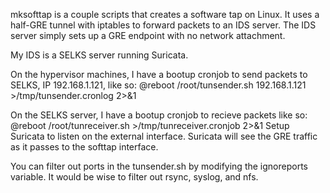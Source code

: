 mksofttap is a couple scripts that creates a software tap on Linux.
It uses a half-GRE tunnel with iptables to forward packets to an IDS server.
The IDS server simply sets up a GRE endpoint with no network attachment.  

My IDS is a SELKS server running Suricata.

On the hypervisor machines, I have a bootup cronjob to send packets to SELKS, IP 192.168.1.121, like so: @reboot /root/tunsender.sh 192.168.1.121 >/tmp/tunsender.cronlog 2>&1

On the SELKS server, I have a bootup cronjob to recieve packets like so: @reboot /root/tunreceiver.sh >/tmp/tunreceiver.cronjob 2>&1
Setup Suricata to listen on the external interface.  Suricata will see the GRE traffic as it passes to the softtap interface.

You can filter out ports in the tunsender.sh by modifying the ignoreports variable.  It would be wise to filter out rsync, syslog, and nfs.
